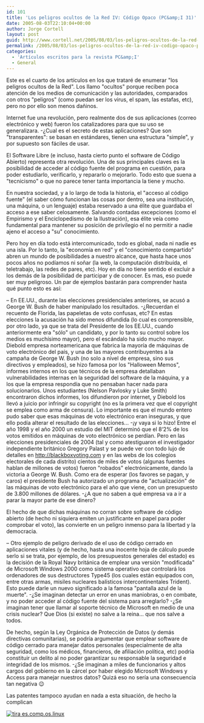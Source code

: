 ```yaml
---
id: 101
title: 'Los peligros ocultos de la Red IV: Código Opaco (PC&amp;I 31)'
date: 2005-08-03T22:10:04+00:00
author: Jorge Cortell
layout: post
guid: http://www.cortell.net/2005/08/03/los-peligros-ocultos-de-la-red-iv-codigo-opaco-pci-31/
permalink: /2005/08/03/los-peligros-ocultos-de-la-red-iv-codigo-opaco-pci-31/
categories:
  - 'Artí­culos escritos para la revista PC&amp;I'
  - General
---
```

Este es el cuarto de los artí­culos en los que trataré de enumerar "los peligros ocultos de la Red". Los llamo "ocultos" porque reciben poca atención de los medios de comunicación y las autoridades, comparados con otros "peligros" (como puedan ser los virus, el spam, las estafas, etc), pero no por ello son menos dañinos.

Internet fue una revolución, pero realmente dos de sus aplicaciones (correo electrónico y web) fueron los catalizadores para que su uso se generalizara. -¿Cual es el secreto de estas aplicaciones? Que son "transparentes": se basan en estándares, tienen una estructura "simple", y por supuesto son fáciles de usar.

El Software Libre (e incluso, hasta cierto punto el software de Código Abierto) representa otra revolución. Una de sus principales claves es la posibilidad de acceder al código fuente del programa en cuestión, para poder estudiarlo, verificarlo, y repararlo o mejorarlo. Todo esto que suena a "tecnicismo" o que no parece tener tanta importancia la tiene y mucho.

En nuestra sociedad, y a lo largo de toda la historia, el "acceso al código fuente" (el saber cómo funcionan las cosas por dentro, sea una institución, una máquina, o un lenguaje) estaba reservado a una élite que guardaba el acceso a ese saber celosamente. Salvando contadas excepciones (como el Empirismo y el Enciclopedismo de la Ilustración), esa élite veí­a como fundamental para mantener su posición de privilegio el no permitir a nadie ajeno el acceso a "su" conocimiento.

Pero hoy en dí­a todo está intercomunicado, todo es global, nada ni nadie es una isla. Por lo tanto, la "economí­a en red" y el "conocimiento compartido" abren un mundo de posibilidades a nuestro alcance, que hasta hace unos pocos años no podí­amos ni soñar (la web, la computación distribuí­da, el teletrabajo, las redes de pares, etc). Hoy en dí­a no tiene sentido el excluir a los demás de la posibilidad de participar y de conocer. Es mas, eso puede ser muy peligroso. Un par de ejemplos bastarán para comprender hasta qué punto esto es así­:

– En EE.UU., durante las elecciones presidenciales anteriores, se acusó a George W. Bush de haber manipulado los resultados. -¿Recuerdan el recuento de Florida, las papeletas de voto confusas, etc? En estas elecciones la acusación ha sido menos difundida (lo cual es comprensible, por otro lado, ya que se trata del Presidente de los EE.UU., cuando anteriormente era "sólo" un candidato, y por lo tanto su control sobre los medios es muchí­simo mayor), pero el escándalo ha sido mucho mayor. Diebold empresa norteamericana que fabrica la mayorí­a de máquinas de voto electrónico del paí­s, y una de las mayores contribuyentes a la campaña de George W. Bush (no solo a nivel de empresa, sino sus directivos y empleados), se hizo famosa por los "Halloween Memos", informes internos en los que técnicos de la empresa detallaban vulnerabilidades internas en la seguridad del software de la máquina, y a los que la empresa respondí­a que no pensaban hacer nada para solucionarlos. Unos estudiantes (Nelson Pavlosky y Luke Smith) encontraron dichos informes, los difundieron por internet, y Diebold los llevó a juicio por infringir su copyright (no es la primera vez que el copyright se emplea como arma de censura). Lo importante es que el mundo entero pudo saber que esas máquinas de voto electrónico eran inseguras, y que ello podí­a alterar el resultado de las elecciones... -¡y vaya si lo hizo! Entre el año 1998 y el año 2000 un estudio del MIT determinó que el 8‘2% de los votos emitidos en máquinas de voto electrónico se perdí­an. Pero en las elecciones presidenciales de 2004 (tal y como atestiguaron el investigador independiente británico Gregory Palast y se puede ver con todo lujo de detalles en http://blackboxvoting.com y en las webs de los colegios electorales de cada distrito) cientos de miles de votos (algunas fuentes hablan de millones de votos) fueron "robados" electrónicamente, dando la victoria a George W. Bush. Como era de esperar (los favores se pagan, y caros) el presidente Bush ha autorizado un programa de "actualización" de las máquinas de voto electrónico para el año que viene, con un presupuesto de 3.800 millones de dólares. -¿A que no saben a qué empresa va a ir a parar la mayor parte de ese dinero?

El hecho de que dichas máquinas no corran sobre software de código abierto (de hecho ni siquiera emiten un justificante en papel para poder comprobar el voto), las convierte en un peligro inmenso para la libertad y la democracia.

– Otro ejemplo de peligro derivado de el uso de código cerrado en aplicaciones vitales (y de hecho, hasta una inocente hoja de cálculo puede serlo si se trata, por ejemplo, de los presupuestos generales del estado) es la decisión de la Royal Navy británica de emplear una versión "modificada" de Microsoft Windows 2000 como sistema operativo que controlará los ordenadores de sus destructores Type45 (los cuales están equipados con, entre otras armas, misiles nucleares balí­sticos intercontinentales Trident). Esto puede darle un nuevo significado a la famosa "pantalla azul de la muerte". -¿Se imaginan detectar un error en unas maniobras, o en combate, y no poder acceder al código fuente del sistema para arreglarlo? -¿Se imaginan tener que llamar al soporte técnico de Microsoft en medio de una crisis nuclear? Que Dios (si existe) no salve a la reina... que nos salve a todos.

De hecho, según la Ley Orgánica de Protección de Datos (y demás directivas comunitarias), se podrí­a argumentar que emplear software de código cerrado para manejar datos personales (especialmente de alta seguridad, como los médicos, financieros, de afiliación polí­tica, etc) podrí­a constituir un delito al no poder garantizar su responsable la seguridad e integridad de los mismos. -¿Se imaginan a miles de funcionarios y altos cargos del gobierno en la cárcel por haber elegido Microsoft Windows y Access para manejar nuestros datos? Quizá eso no serí­a una consecuencia tan negativa 😉

Las patentes tampoco ayudan en nada a esta situación, de hecho la complican

[<img src="http://tira.escomposlinux.org/ecol-216.png" alt="tira es.comp.os.linux" border="0" />](http://tira.escomposlinux.org/ecol-216.png)